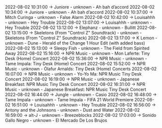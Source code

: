 2022-08-02 10:31:00 -> Juniore - unknown - Ah bah d’accord
2022-08-02 10:34:00 -> Juniore - unknown - Ah bah d’accord
2022-08-02 10:37:00 -> Mitch Curinga - unknown - False Alarm
2022-08-02 10:42:00 -> Louisahhh - unknown - Hey Trouble
2022-08-02 13:07:00 -> Louisahhh - unknown - Hey Trouble
2022-08-02 13:12:00 -> Elephanz - unknown - Bullitt
2022-08-02 13:15:00 -> Skeletons (From "Control Z" Soundtrack) - unknown - Skeletons (From "Control Z" Soundtrack)
2022-08-02 13:17:00 -> K Lemon - unknown - Dune - Herald of the Change 1 Hour Edit (with added bass)
2022-08-02 15:13:00 -> Sleepy Fish - unknown - The Field from Spirited Away
2022-08-02 15:16:00 -> NPR Music - unknown - Mon Laferte: Tiny Desk (Home) Concert
2022-08-02 15:36:00 -> NPR Music - unknown - Tame Impala: Tiny Desk (Home) Concert
2022-08-02 15:52:00 -> NPR Music - unknown - Ólafur Arnalds: Tiny Desk (Home) Concerts
2022-08-02 16:07:00 -> NPR Music - unknown - Yo-Yo Ma: NPR Music Tiny Desk Concert
2022-08-02 16:19:00 -> NPR Music - unknown - Japanese Breakfast: NPR Music Tiny Desk Concert
2022-08-02 16:31:00 -> NPR Music - unknown - Japanese Breakfast: NPR Music Tiny Desk Concert
2022-08-02 16:44:00 -> Jungle - unknown - Casio
2022-08-02 16:48:00 -> Tame Impala - unknown - Tame Impala - FIFA 21 World Premiere
2022-08-02 16:51:00 -> Louisahhh - unknown - Hey Trouble
2022-08-02 16:56:00 -> Antony and the Johnsons - unknown - Dust and Water
2022-08-02 16:59:00 -> alt-J - unknown - Breezeblocks
2022-08-02 17:03:00 -> Sonido Gallo Negro - unknown - El Mercado De Los Brujos
